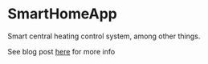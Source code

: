 # SmartHomeApp

Smart central heating control system, among other things.

See blog post [here](https://medium.com/python-in-plain-english/building-a-smart-central-heating-system-with-a-raspberry-pi-and-python-403c6ea0fd7e) for more info
